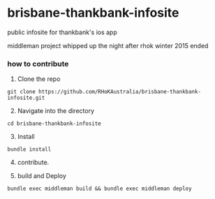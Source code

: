 # brisbane-thankbank-infosite

public infosite for thankbank's ios app

middleman project whipped up the night after rhok winter 2015 ended

### how to contribute 

1. Clone the repo 

```
git clone https://github.com/RHoKAustralia/brisbane-thankbank-infosite.git
```

2. Navigate into the directory 
```
cd brisbane-thankbank-infosite
```

3. Install 

```
bundle install
```

4. contribute.

5. build and Deploy

```
bundle exec middleman build && bundle exec middleman deploy
```

